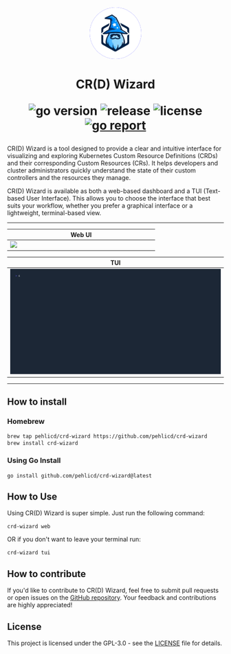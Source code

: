 <div align="center" style="padding-top: 20px">
    <img src="/ui/src/public/logo.svg?raw=true" width="120" style="background-color: blue; border-radius: 50%;">
</div>


<h1 align="center">
CR(D) Wizard

![go version](https://img.shields.io/github/go-mod/go-version/pehlicd/crd-wizard)
![release](https://img.shields.io/github/v/release/pehlicd/crd-wizard?filter=v*)
![license](https://img.shields.io/github/license/pehlicd/crd-wizard)
[![go report](https://goreportcard.com/badge/github.com/pehlicd/crd-wizard)](https://goreportcard.com/report/github.com/pehlicd/crd-wizard)
</h1>

CR(D) Wizard is a tool designed to provide a clear and intuitive interface for visualizing and exploring Kubernetes Custom Resource Definitions (CRDs) and their corresponding Custom Resources (CRs). It helps developers and cluster administrators quickly understand the state of their custom controllers and the resources they manage.

CR(D) Wizard is available as both a web-based dashboard and a TUI (Text-based User Interface). This allows you to choose the interface that best suits your workflow, whether you prefer a graphical interface or a lightweight, terminal-based view.

---

<div align="center">

| Web UI                                                                      |
|-----------------------------------------------------------------------------|
| <img style="width: 55vw; min-width: 330px;" src="/assets/crd-wizard.gif" /> |

| TUI                                                                         |
|-----------------------------------------------------------------------------|
|  <img style="width: 55vw; min-width: 330px; height: 100%;" src="/assets/tui-demo.gif" /> |


</div>

---

## How to install

### Homebrew

```shell
brew tap pehlicd/crd-wizard https://github.com/pehlicd/crd-wizard
brew install crd-wizard
```

### Using Go Install

```shell
go install github.com/pehlicd/crd-wizard@latest
```

## How to Use
Using CR(D) Wizard is super simple. Just run the following command:

```shell
crd-wizard web
```

OR if you don't want to leave your terminal run:

```shell
crd-wizard tui
```

## How to contribute

If you'd like to contribute to CR(D) Wizard, feel free to submit pull requests or open issues on the [GitHub repository](https://github.com/pehlicd/crd-wizard). Your feedback and contributions are highly appreciated!


## License

This project is licensed under the GPL-3.0 - see the [LICENSE](LICENSE) file for details.
